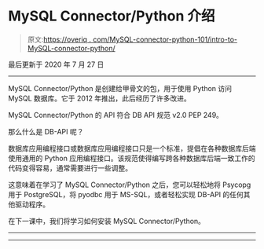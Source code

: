 # MySQL Connector/Python 介绍

> 原文:[https://overiq . com/MySQL-connector-python-101/intro-to-MySQL-connector-python/](https://overiq.com/mysql-connector-python-101/intro-to-mysql-connector-python/)

最后更新于 2020 年 7 月 27 日

* * *

MySQL Connector/Python 是创建给甲骨文的包，用于使用 Python 访问 MySQL 数据库。它于 2012 年推出，此后经历了许多改进。

MySQL Connector/Python 的 API 符合 DB API 规范 v2.0 PEP 249。

那么什么是 DB-API 呢？

数据库应用编程接口或数据库应用编程接口只是一个标准，提倡在各种数据库后端使用通用的 Python 应用编程接口。该规范使得编写跨各种数据库后端一致工作的代码变得容易，通常需要进行一些调整。

这意味着在学习了 MySQL Connector/Python 之后，您可以轻松地将 Psycopg 用于 PostgreSQL，将 pyodbc 用于 MS-SQL，或者轻松实现 DB-API 的任何其他驱动程序。

在下一课中，我们将学习如何安装 MySQL Connector/Python。

* * *

* * *